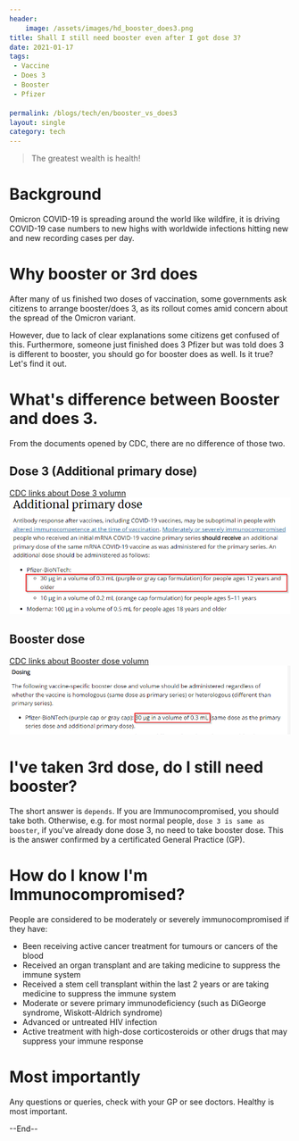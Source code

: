 ```yaml
---
header:
    image: /assets/images/hd_booster_does3.png
title: Shall I still need booster even after I got dose 3?
date: 2021-01-17
tags:
 - Vaccine
 - Does 3
 - Booster
 - Pfizer
 
permalink: /blogs/tech/en/booster_vs_does3
layout: single
category: tech
---
```


> The greatest wealth is health!

# Background
Omicron COVID-19 is spreading around the world like wildfire, it is driving COVID-19 case numbers to new highs with worldwide infections hitting new and new recording cases per day. 

# Why booster or 3rd does
After many of us finished two doses of vaccination, some governments ask citizens to arrange booster/does 3, as its rollout comes amid concern about the spread of the Omicron variant. 

However, due to lack of clear explanations some citizens get confused of this. Furthermore, someone just finished does 3 Pfizer but was told does 3 is different to booster, you should go for booster does as well. Is it true? Let's find it out.

# What's difference between Booster and does 3.
From the documents opened by CDC, there are no difference of those two.

## Dose 3 (Additional primary dose)
[CDC links about Dose 3 volumn](https://www.cdc.gov/vaccines/covid-19/clinical-considerations/covid-19-vaccines-us.html#additional-primary-dose)
![](/assets/images/cdc_dose3.png)

## Booster dose

[CDC links about Booster dose volumn](https://www.cdc.gov/vaccines/covid-19/clinical-considerations/covid-19-vaccines-us.html#booster-dose)
![](/assets/images/cdc_booster.png)


# I've taken 3rd dose, do I still need booster?

The short answer is `depends`. If you are Immunocompromised, you should take both. Otherwise, e.g. for most normal people, `dose 3 is same as booster`, if you've already done dose 3, no need to take booster dose. This is the answer confirmed by a certificated General Practice (GP).

# How do I know I'm Immunocompromised?

People are considered to be moderately or severely immunocompromised if they have:

 - Been receiving active cancer treatment for tumours or cancers of the blood
 - Received an organ transplant and are taking medicine to suppress the immune system
 - Received a stem cell transplant within the last 2 years or are taking medicine to suppress the immune system
 - Moderate or severe primary immunodeficiency (such as DiGeorge syndrome, Wiskott-Aldrich syndrome)
 - Advanced or untreated HIV infection
 - Active treatment with high-dose corticosteroids or other drugs that may suppress your immune response

# Most importantly
Any questions or queries, check with your GP or see doctors. Healthy is most important.

--End--


